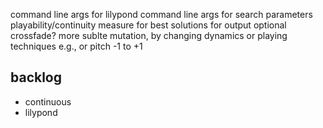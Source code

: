 command line args for lilypond
command line args for search parameters
playability/continuity measure for best solutions for output
optional crossfade?
more sublte mutation, by changing dynamics or playing techniques e.g., or pitch -1 to +1


## backlog
- continuous
- lilypond